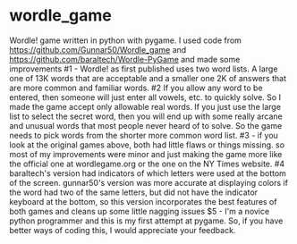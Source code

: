# wordle_game
Wordle! game written in python with pygame.
I used code from https://github.com/Gunnar50/Wordle_game and https://github.com/baraltech/Wordle-PyGame and made some improvements
#1 - Wordle! as first published uses two word lists.  A large one of 13K words that are acceptable and a smaller one 2K of answers
that are more common and familiar words. 
#2 If you allow any word to be entered, then someone will just enter all vowels, etc. to quickly solve.  So I made the game accept only
allowable real words.  If you just use the large list to select the secret word, then you will end up with some really arcane and
unusual words that most people never heard of to solve.  So the game needs to pick words from the shorter more common word list.
#3 - if you look at the original games above, both had little flaws or things missing. so most of my improvements were minor and just
making the game more like the official one at wordlegame.org or the one on the NY Times website.
#4 baraltech's version had indicators of which letters were used at the bottom of the screen.  gunnar50's version was more accurate
at displaying colors if the word had two of the same letters, but did not have the indicator keyboard at the bottom, so this version
incorporates the best features of both games and cleans up some little nagging issues
$5 - I'm a novice python programmer and this is my first attempt at pygame.  So, if you have better ways of coding this, I would appreciate
your feedback.
